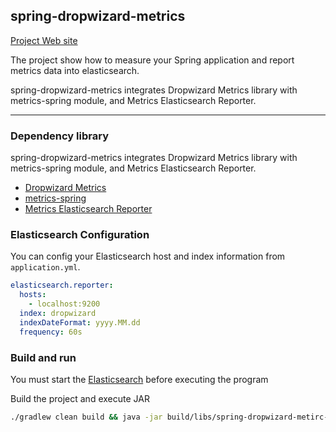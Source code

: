 ## spring-dropwizard-metrics

[Project Web site](https://rich0423.github.io/spring-dropwizard-metrics/)

The project show how to measure your Spring application and report metrics data into elasticsearch.

spring-dropwizard-metrics integrates Dropwizard Metrics library with metrics-spring module, and Metrics Elasticsearch Reporter.

---

### Dependency library
spring-dropwizard-metrics integrates Dropwizard Metrics library with metrics-spring module, and Metrics Elasticsearch Reporter.

* [Dropwizard Metrics](http://metrics.dropwizard.io/)
* [metrics-spring](http://metrics.ryantenney.com/)
* [Metrics Elasticsearch Reporter](https://github.com/elastic/elasticsearch-metrics-reporter-java)

### Elasticsearch Configuration
You can config your Elasticsearch host and index information from `application.yml`.

```yaml
elasticsearch.reporter:
  hosts: 
    - localhost:9200
  index: dropwizard
  indexDateFormat: yyyy.MM.dd
  frequency: 60s
```

### Build and run 
You must start the [Elasticsearch](https://www.elastic.co/) before executing the program

Build the project and execute JAR
```bash
./gradlew clean build && java -jar build/libs/spring-dropwizard-metirc-0.0.1.jar
```
